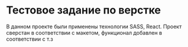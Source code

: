 # Тестовое задание по верстке

В данном проекте были применены технологии SASS, React.
Проект сверстан в соответствии с макетом, функционал добавлен в соответствии с т.з
